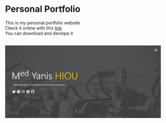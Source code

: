 # Personal Portfolio

This is my personal portfolio website <br>
Ckeck it online with this <a href="https://medyanis-hiou.netlify.app/" target="_blank">link</a> <br>
You can download and devlope it<br>

<br>
<img src='https://github.com/mohamedyanis/personal_portfolio/blob/master/img/webpic.png'>
